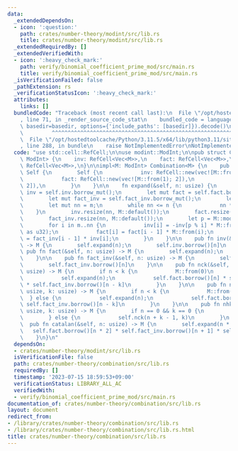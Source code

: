 ```yaml
---
data:
  _extendedDependsOn:
  - icon: ':question:'
    path: crates/number-theory/modint/src/lib.rs
    title: crates/number-theory/modint/src/lib.rs
  _extendedRequiredBy: []
  _extendedVerifiedWith:
  - icon: ':heavy_check_mark:'
    path: verify/binomial_coefficient_prime_mod/src/main.rs
    title: verify/binomial_coefficient_prime_mod/src/main.rs
  _isVerificationFailed: false
  _pathExtension: rs
  _verificationStatusIcon: ':heavy_check_mark:'
  attributes:
    links: []
  bundledCode: "Traceback (most recent call last):\n  File \"/opt/hostedtoolcache/Python/3.11.5/x64/lib/python3.11/site-packages/onlinejudge_verify/documentation/build.py\"\
    , line 71, in _render_source_code_stat\n    bundled_code = language.bundle(stat.path,\
    \ basedir=basedir, options={'include_paths': [basedir]}).decode()\n          \
    \         ^^^^^^^^^^^^^^^^^^^^^^^^^^^^^^^^^^^^^^^^^^^^^^^^^^^^^^^^^^^^^^^^^^^^^^^^^^^^^^^^^\n\
    \  File \"/opt/hostedtoolcache/Python/3.11.5/x64/lib/python3.11/site-packages/onlinejudge_verify/languages/rust.py\"\
    , line 288, in bundle\n    raise NotImplementedError\nNotImplementedError\n"
  code: "use std::cell::RefCell;\n\nuse modint::ModInt;\n\npub struct Combination<M:\
    \ ModInt> {\n    inv: RefCell<Vec<M>>,\n    fact: RefCell<Vec<M>>,\n    fact_inv:\
    \ RefCell<Vec<M>>,\n}\n\nimpl<M: ModInt> Combination<M> {\n    pub fn new() ->\
    \ Self {\n        Self {\n            inv: RefCell::new(vec![M::from(0), M::from(1)]),\n\
    \            fact: RefCell::new(vec![M::from(1); 2]),\n            fact_inv: RefCell::new(vec![M::from(1);\
    \ 2]),\n        }\n    }\n\n    fn expand(&self, n: usize) {\n        let mut\
    \ inv = self.inv.borrow_mut();\n        let mut fact = self.fact.borrow_mut();\n\
    \        let mut fact_inv = self.fact_inv.borrow_mut();\n        let m = inv.len();\n\
    \        let mut nn = m;\n        while nn <= n {\n            nn *= 2;\n    \
    \    }\n        inv.resize(nn, M::default());\n        fact.resize(nn, M::default());\n\
    \        fact_inv.resize(nn, M::default());\n        let p = M::modulus() as usize;\n\
    \        for i in m..nn {\n            inv[i] = -inv[p % i] * M::from((p / i)\
    \ as u32);\n            fact[i] = fact[i - 1] * M::from(i);\n            fact_inv[i]\
    \ = fact_inv[i - 1] * inv[i];\n        }\n    }\n\n    pub fn inv(&self, n: usize)\
    \ -> M {\n        self.expand(n);\n        self.inv.borrow()[n]\n    }\n\n   \
    \ pub fn fact(&self, n: usize) -> M {\n        self.expand(n);\n        self.fact.borrow()[n]\n\
    \    }\n\n    pub fn fact_inv(&self, n: usize) -> M {\n        self.expand(n);\n\
    \        self.fact_inv.borrow()[n]\n    }\n\n    pub fn nck(&self, n: usize, k:\
    \ usize) -> M {\n        if n < k {\n            M::from(0)\n        } else {\n\
    \            self.expand(n);\n            self.fact.borrow()[n] * self.fact_inv.borrow()[k]\
    \ * self.fact_inv.borrow()[n - k]\n        }\n    }\n\n    pub fn npk(&self, n:\
    \ usize, k: usize) -> M {\n        if n < k {\n            M::from(0)\n      \
    \  } else {\n            self.expand(n);\n            self.fact.borrow()[n] *\
    \ self.fact_inv.borrow()[n - k]\n        }\n    }\n\n    pub fn nhk(&self, n:\
    \ usize, k: usize) -> M {\n        if n == 0 && k == 0 {\n            M::from(1)\n\
    \        } else {\n            self.nck(n + k - 1, k)\n        }\n    }\n\n  \
    \  pub fn catalan(&self, n: usize) -> M {\n        self.expand(n * 2);\n     \
    \   self.fact.borrow()[n * 2] * self.fact_inv.borrow()[n + 1] * self.fact_inv.borrow()[n]\n\
    \    }\n}\n"
  dependsOn:
  - crates/number-theory/modint/src/lib.rs
  isVerificationFile: false
  path: crates/number-theory/combination/src/lib.rs
  requiredBy: []
  timestamp: '2023-07-15 18:59:53+09:00'
  verificationStatus: LIBRARY_ALL_AC
  verifiedWith:
  - verify/binomial_coefficient_prime_mod/src/main.rs
documentation_of: crates/number-theory/combination/src/lib.rs
layout: document
redirect_from:
- /library/crates/number-theory/combination/src/lib.rs
- /library/crates/number-theory/combination/src/lib.rs.html
title: crates/number-theory/combination/src/lib.rs
---
```

